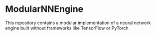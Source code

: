 # ModularNNEngine
This repository contains a modular implementation of a neural network engine built without frameworks like TensorFlow or PyTorch
